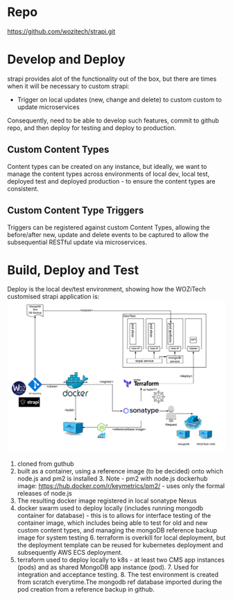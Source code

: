 <!-- TITLE: WOZiTech CMS -->
<!-- SUBTITLE: Uses strapi - aeadless CMS with strong APIs yet a good Admin UI -->

# Repo
https://github.com/wozitech/strapi.git

# Develop and Deploy
strapi provides alot of the functionality out of the box, but there are times when it will be necessary to custom strapi:
* Trigger on local updates (new, change and delete) to custom custom to update microservices

Consequently, need to be able to develop such features, commit to github repo, and then deploy for testing and deploy to production.

## Custom Content Types
Content types can be created on any instance, but ideally, we want to manage the content types across environments of local dev, local test, deployed test and deployed production - to ensure the content types are consistent.

## Custom Content Type Triggers
Triggers can be registered against custom Content Types, allowing the before/after new, update and delete events to be captured to allow the subsequential RESTful update via microservices.

# Build, Deploy and Test
Deploy is the local dev/test environment, showing how the WOZiTech customised strapi application is:
![Wozitech Cms Test](/uploads/projects/wozitech-cms-test.png "Wozitech Cms Test")

1. cloned from guthub
2. built as a container, using a reference image (to be decided) onto which node.js and pm2 is installed
	3. Note  - pm2 with node.js dockerhub image: https://hub.docker.com/r/keymetrics/pm2/ - uses only the formal releases of node.js
4. The resulting docker image registered in local sonatype Nexus
5. docker swarm used to deploy locally (includes running mongodb container for database) - this is to allows for interface testing of the container image, which includes being able to test for old and new custom content types, and managing the mongoDB reference backup image for system testing
	6. terraform is overkill for local deployment, but the deployment template can be reused for kubernetes deployment and subsequently AWS ECS deployment.
6. terraform used to deploy locally to k8s - at least two CMS app instances (pods) and as shared MongoDB app instance (pod).
	7. Used for integration and acceptance testing.
	8. The test environment is created from scratch everytime.The mongodb ref database imported during the pod creation from a reference backup in github.
	